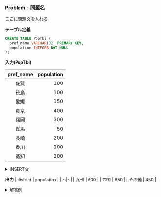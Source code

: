 ### Problem - 問題名

ここに問題文を入れる

**テーブル定義**

```sql
CREATE TABLE PopTbl (
  pref_name VARCHAR(32) PRIMARY KEY,
  population INTEGER NOT NULL
);
```

**入力(PopTbl)**

| pref_name | population |
|:-:|-:|
| 佐賀      |        100 |
| 徳島      |        100 |
| 愛媛      |        150 |
| 東京      |        400 |
| 福岡      |        300 |
| 群馬      |         50 |
| 長崎      |        200 |
| 香川      |        200 |
| 高知      |        200 |

<details>
<summary>INSERT文</summary>

```sql
-- INSErT文を入れる
```
</details>

**出力**
| district  | population |
|:-:|-:|
| 九州      |        600 |
| 四国      |        650 |
| その他    |        450 |

<details>
<summary>解答例</summary>

```sql
-- ここに解答を入れる
```
</details>